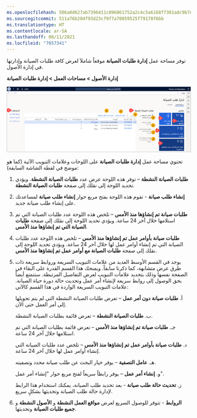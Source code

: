 ```yaml
---
ms.openlocfilehash: 506a8d627ab7396411c896061752a2c4c5a6168f7301adc9b7e0a89b79d4287f
ms.sourcegitcommit: 511a76b204f93d23cf9f7a70059525f79170f6bb
ms.translationtype: HT
ms.contentlocale: ar-SA
ms.lasthandoff: 08/11/2021
ms.locfileid: "7057341"
---
```

توفر مساحة عمل **إدارة طلبات الصيانة** موقعاً شاملاَ لعرض كافة طلبات الصيانة وإدارتها في إدارة الأصول. 

**إدارة الأصول > مساحات العمل > إدارة طلبات الصيانة**

[![لقطة شاشة لمساحة عمل إدارة طلبات الصيانة.](../media/maint-request-workspace-ssm.png)](../media/maint-request-workspace-ssm.png#lightbox)
 
تحتوي مساحة عمل **إدارة طلبات الصيانة** على اللوحات وعلامات التبويب الآتية (كما هو موضح في لقطة الشاشة السابقة):

1.  **طلبات الصيانة النشطة** – توفر هذه اللوحة عرض عدد **طلبات الصيانة النشطة**. ويؤدي تحديد اللوحة إلى نقلك إلى صفحة **طلبات الصيانة النشطة**. 
2.  **إنشاء طلب صيانة** - تقوم هذه اللوحة بفتح مربع حوار **إنشاء طلب صيانة** لمساعدتك على إنشاء طلب صيانة جديد.
3.  **طلبات صيانة تم إنشاؤها منذ الأمس** – تلخص هذه اللوحة عدد طلبات الصيانة التي تم استلامها خلال آخر 24 ساعة. ويؤدي تحديد اللوحة إلى نقلك إلى صفحة **طلبات الصيانة التي تم إنشاؤها منذ الأمس**. 
4.  **طلبات صيانة بأوامر عمل تم إنشاؤها منذ الأمس** – تلخص هذه اللوحة عدد طلبات الصيانة التي تم إنشاء أوامر عمل لها خلال آخر 24 ساعة. ويؤدي تحديد اللوحة إلى نقلك إلى صفحة **طلبات الصيانة مع أوامر عمل تم إنشاؤها منذ الأمس**.
5.  يوجد في القسم الأوسط العديد من علامات التبويب السريعة وروابط سريعة ذات طرق عرض متشابهة، كما ذكرنا سابقاً. ويمنحك هذا القسم القدرة على البقاء في الصفحة نفسها وذلك بتحديد علامات التبويب لعرض التفاصيل المرتبطة. ستتمتع أيضاً بحق الوصول إلى روابط سريعة لإنشاء أمر عمل وتحديث حالة دورة حياة الصيانة. علامات التبويب السريعة الواردة في هذا القسم كالآتي:

    أ.  **طلبات صيانة دون أمر عمل** – تعرض طلبات الصيانة النشطة التي لم يتم تحويلها إلى أمر العمل حتى الآن.

    ب.  **طلبات الصيانة النشطة** – تعرض قائمة بطلبات الصيانة النشطة.

    جـ.  **طلبات صيانة تم إنشاؤها منذ الأمس** – تعرض قائمة بطلبات الصيانة التي تم استلامها خلال آخر 24 ساعة. 

    د.  **طلبات صيانة بأوامر عمل تم إنشاؤها منذ الأمس** – تلخص عدد طلبات الصيانة التي إنشاء أوامر عمل لها خلال آخر 24 ساعة.

    هـ.  **عامل التصفية** – يوفر خيار البحث عن طلب صيانة محدد وتصفيته.

    و.  **إنشاء أمر عمل** – يوفر رابطاً سريعاً لفتح مربع حوار "إنشاء أمر عمل". 

    ز.  **تحديث حالة طلب صيانة** - بعد تحديد طلب الصيانة، يمكنك استخدام هذا الرابط لإدارة حالة طلب الصيانة وتحديثها بشكلٍ سريع.

6.  **الروابط** - تتوفر للوصول السريع لعرض **مواقع العمل النشطة** و **الأصول النشطة** و **جميع طلبات الصيانة** وتحديثها.

